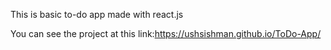 This is basic to-do app made with react.js

You can see the project at this link:https://ushsishman.github.io/ToDo-App/
